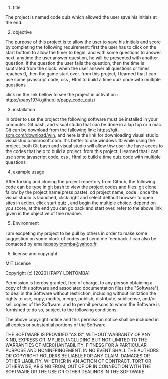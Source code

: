1. title

The project is named code quiz which allowed the user save his initials at the end. 


2. objective 

The purpose of this project is to allow the user to save his initials and score by completing the following requirement:  first the user has to click on  the start bottom to allow the timer to begin, and with some questions to answer. next, anytime the user answer question, he will be presented with another question. if the question the user fails the question, then the time is subtrated from the clock. when the user answer all questions or times reaches 0, then the game start over. from this project, I learned that I can use some javascript code, css , Html to build a time quiz code with multiple questions 

click on the link bellow to see the project in activation : https://papy1974.github.io/papy_code_quiz/

3. installation 

In order to use the project the following software must be installed in your computer. Git bash, and visual studio that can be done in a lap top or a mac. Git can be download from the fallowing link: https://git-scm.com/download/win, and here is the link for downloading visual studio: visualstudio.microsoft.com. It's better to use windows 10 while using the project. both Git bash and visual studio will allow thw user the have acces to the codes that help to build a project. from this project, I learned that I can use some javascript code, css , Html to build a time quiz code with multiple questions 

4. example usage

After forking and cloning the project repertory from Github, the following code can be type in git bash to view the project codes and files: git clone fallow by the project name(press paste). cd project name, code .
once the visual studio is launched, click right and select  delfault browser to open sites in action. click start quiz , and begin the multiple choice.  depend on you score, at the end you can go back and start over. refer to the above link  given in the objective of thie readme. 

5. Environment 

I am excpeting my project to be pull by others in order to make some suggestion on some block of codes and send me feedback .I can also be contacted  by emails:papylotomba@yahoo.fr.  

5. license and copyright. 

MIT License

Copyright (c) [2020] [PAPY LONTOMBA]

Permission is hereby granted, free of charge, to any person obtaining a copy
of this software and associated documentation files (the "Software"), to deal
in the Software without restriction, including without limitation the rights
to use, copy, modify, merge, publish, distribute, sublicense, and/or sell
copies of the Software, and to permit persons to whom the Software is
furnished to do so, subject to the following conditions:

The above copyright notice and this permission notice shall be included in all
copies or substantial portions of the Software.

THE SOFTWARE IS PROVIDED "AS IS", WITHOUT WARRANTY OF ANY KIND, EXPRESS OR
IMPLIED, INCLUDING BUT NOT LIMITED TO THE WARRANTIES OF MERCHANTABILITY,
FITNESS FOR A PARTICULAR PURPOSE AND NONINFRINGEMENT. IN NO EVENT SHALL THE
AUTHORS OR COPYRIGHT HOLDERS BE LIABLE FOR ANY CLAIM, DAMAGES OR OTHER
LIABILITY, WHETHER IN AN ACTION OF CONTRACT, TORT OR OTHERWISE, ARISING FROM,
OUT OF OR IN CONNECTION WITH THE SOFTWARE OR THE USE OR OTHER DEALINGS IN THE
SOFTWARE.






